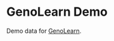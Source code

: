 # GenoLearn Demo

Demo data for [GenoLearn](https://genolearn.readthedocs.io/en/latest/tutorial.html).

